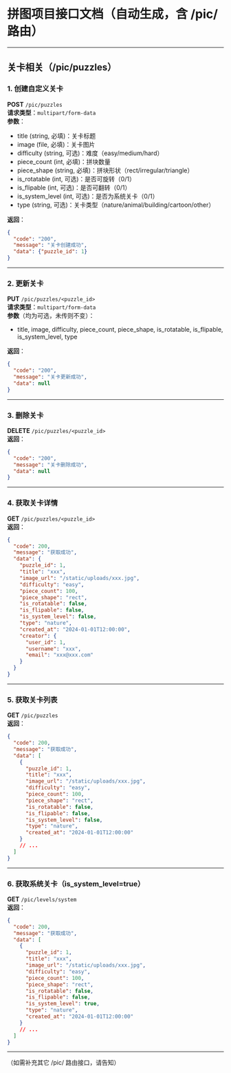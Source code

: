 # 拼图项目接口文档（自动生成，含 /pic/ 路由）

---

## 关卡相关（/pic/puzzles）

### 1. 创建自定义关卡  
**POST** `/pic/puzzles`  
**请求类型**：`multipart/form-data`  
**参数**：
- title (string, 必填)：关卡标题
- image (file, 必填)：关卡图片
- difficulty (string, 可选)：难度（easy/medium/hard）
- piece_count (int, 必填)：拼块数量
- piece_shape (string, 必填)：拼块形状（rect/irregular/triangle）
- is_rotatable (int, 可选)：是否可旋转（0/1）
- is_flipable (int, 可选)：是否可翻转（0/1）
- is_system_level (int, 可选)：是否为系统关卡（0/1）
- type (string, 可选)：关卡类型（nature/animal/building/cartoon/other）

**返回**：
```json
{
  "code": "200",
  "message": "关卡创建成功",
  "data": {"puzzle_id": 1}
}
```

---

### 2. 更新关卡  
**PUT** `/pic/puzzles/<puzzle_id>`  
**请求类型**：`multipart/form-data`  
**参数**（均为可选，未传则不变）：
- title, image, difficulty, piece_count, piece_shape, is_rotatable, is_flipable, is_system_level, type

**返回**：
```json
{
  "code": "200",
  "message": "关卡更新成功",
  "data": null
}
```

---

### 3. 删除关卡  
**DELETE** `/pic/puzzles/<puzzle_id>`  
**返回**：
```json
{
  "code": "200",
  "message": "关卡删除成功",
  "data": null
}
```

---

### 4. 获取关卡详情  
**GET** `/pic/puzzles/<puzzle_id>`  
**返回**：
```json
{
  "code": 200,
  "message": "获取成功",
  "data": {
    "puzzle_id": 1,
    "title": "xxx",
    "image_url": "/static/uploads/xxx.jpg",
    "difficulty": "easy",
    "piece_count": 100,
    "piece_shape": "rect",
    "is_rotatable": false,
    "is_flipable": false,
    "is_system_level": false,
    "type": "nature",
    "created_at": "2024-01-01T12:00:00",
    "creator": {
      "user_id": 1,
      "username": "xxx",
      "email": "xxx@xxx.com"
    }
  }
}
```

---

### 5. 获取关卡列表  
**GET** `/pic/puzzles`  
**返回**：
```json
{
  "code": 200,
  "message": "获取成功",
  "data": [
    {
      "puzzle_id": 1,
      "title": "xxx",
      "image_url": "/static/uploads/xxx.jpg",
      "difficulty": "easy",
      "piece_count": 100,
      "piece_shape": "rect",
      "is_rotatable": false,
      "is_flipable": false,
      "is_system_level": false,
      "type": "nature",
      "created_at": "2024-01-01T12:00:00"
    }
    // ...
  ]
}
```

---

### 6. 获取系统关卡（is_system_level=true）  
**GET** `/pic/levels/system`  
**返回**：
```json
{
  "code": 200,
  "message": "获取成功",
  "data": [
    {
      "puzzle_id": 1,
      "title": "xxx",
      "image_url": "/static/uploads/xxx.jpg",
      "difficulty": "easy",
      "piece_count": 100,
      "piece_shape": "rect",
      "is_rotatable": false,
      "is_flipable": false,
      "is_system_level": true,
      "type": "nature",
      "created_at": "2024-01-01T12:00:00"
    }
    // ...
  ]
}
```

---

（如需补充其它 /pic/ 路由接口，请告知）
